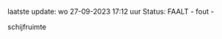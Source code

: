 laatste update: 
wo 27-09-2023 17:12   uur 
Status: FAALT - fout - 
<div class="service R">schijfruimte</div>